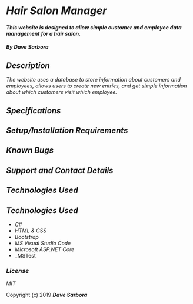 # _Hair Salon Manager_

#### _This website is designed to allow simple customer and employee data management for a hair salon._

#### _By **Dave Sarbora**_

## _Description_
_The website uses a database to store information about customers and employees, allows users to create new entries, and get simple information about which customers visit which employee._

## _Specifications_

## _Setup/Installation Requirements_

## _Known Bugs_

## _Support and Contact Details_

## _Technologies Used_
## _Technologies Used_
* _C#_
* _HTML & CSS_
* _Bootstrap_
* _MS Visual Studio Code_
* _Microsoft ASP.NET Core_
* _MSTest

### _License_

*MIT*

Copyright (c) 2019 **_Dave Sarbora_**
